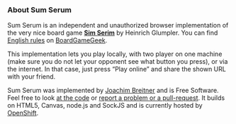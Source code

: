 ### About Sum Serum

Sum Serum is an independent and unauthorized browser implementation of
the very nice board game [**Sim
Serim**](http://www.spiel-und-design.eu/index.php?seite=shop&kategorie=tabuluna&gruppe=1&Nr=0040)
by Heinrich Glumpler. You can find [English
rules](http://boardgamegeek.com/filepage/39765/sim-serim-english-rules)
on [BoardGameGeek](http://boardgamegeek.com/boardgame/30046/sim-serim).

This implementation lets you play locally, with two player on one
machine (make sure you do not let your opponent see what button you
press), or via the internet. In that case, just press “Play online” and
share the shown URL with your friend.

Sum Serum was implemented by [Joachim
Breitner](http://www.joachim-breitner.de/) and is Free Software. Feel
free to look [at the code](http://git.nomeata.de/?p=sumserum.git) or
[report a problem or a
pull-request](https://github.com/nomeata/sumserum/issues). It builds on
HTML5, Canvas, node.js and SockJS and is currently hosted by
[OpenShift](https://www.openshift.com/).
